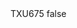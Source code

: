 <?xml version="1.0" encoding="UTF-8"?>
<CustomMetadata xmlns="http://soap.sforce.com/2006/04/metadata">
    <label>TXU675</label>
    <protected>false</protected>
</CustomMetadata>
